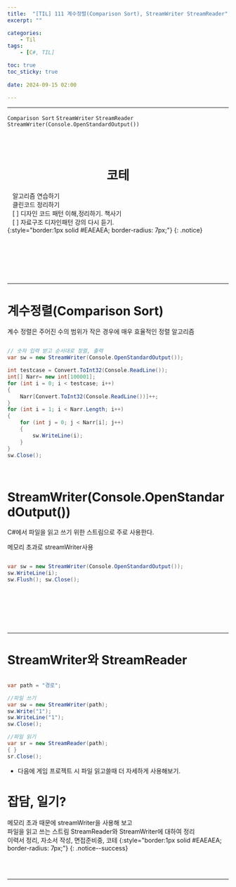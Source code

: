 ```yaml
---
title:  "[TIL] 111 계수정렬(Comparison Sort), StreamWriter StreamReader"
excerpt: ""

categories:
    - Til
tags:
    - [C#, TIL]

toc: true
toc_sticky: true
 
date: 2024-09-15 02:00

---
```

- - -

`Comparison Sort` `StreamWriter` `StreamReader`  
`StreamWriter(Console.OpenStandardOutput())`

<BR><BR>

<center><H1>  코테 </H1></center>

&nbsp;&nbsp; 알고리즘 연습하기     
&nbsp;&nbsp; 클린코드 정리하기   
&nbsp;&nbsp; [ ] 디자인 코드 패턴 이해,정리하기. 책사기  
&nbsp;&nbsp; [ ] 자료구조 디자인패턴 강의 다시 듣기.   
{:style="border:1px solid #EAEAEA; border-radius: 7px;"}
{: .notice}  


<br><br><br><br><br>
- - - 

# 계수정렬(Comparison Sort)
계수 정렬은 주어진 수의 범위가 작은 경우에 매우 효율적인 정렬 알고리즘

<div class="notice--primary" markdown="1"> 

```c# 

// 숫자 입력 받고 순서대로 정렬, 출력
var sw = new StreamWriter(Console.OpenStandardOutput());

int testcase = Convert.ToInt32(Console.ReadLine());
int[] Narr= new int[100001];
for (int i = 0; i < testcase; i++)
{
    Narr[Convert.ToInt32(Console.ReadLine())]++;
}
for (int i = 1; i < Narr.Length; i++)
{
    for (int j = 0; j < Narr[i]; j++)
    {
        sw.WriteLine(i);
    }
}
sw.Close();

```

</div>

<br>

# StreamWriter(Console.OpenStandardOutput())
C#에서 파일을 읽고 쓰기 위한 스트림으로 주로 사용한다.  

메모리 초과로 streamWriter사용

<div class="notice--primary" markdown="1"> 

```c# 

var sw = new StreamWriter(Console.OpenStandardOutput());
sw.WriteLine(i);
sw.Flush(); sw.Close();
```

</div>

<br><br><br><br><br>
- - - 

# StreamWriter와 StreamReader

<div class="notice--primary" markdown="1"> 

```c# 

var path = "경로";

//파일 쓰기
var sw = new StreamWriter(path);
sw.Write("1");
sw.WriteLine("1");
sw.Close();

//파일 읽기
var sr = new StreamReader(path);
{ }
sr.Close();

```
- 다음에 게임 프로젝트 시 파일 읽고쓸때 더 자세하게 사용해보기.
</div>


# 잡담, 일기?
메모리 초과 때문에 streamWriter을 사용해 보고  
파일을 읽고 쓰는 스트림 StreamReader와 StreamWriter에 대하여 정리  
이력서 정리, 자소서 작성, 면접준비중, 코테
{:style="border:1px solid #EAEAEA; border-radius: 7px;"}
{: .notice--success}  

<br><br>
- - -
